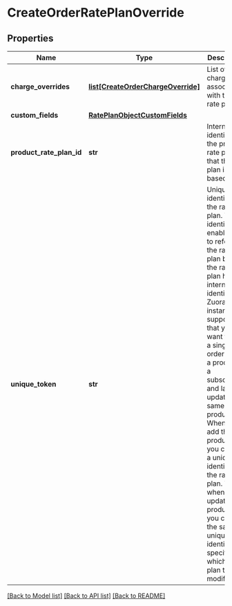# CreateOrderRatePlanOverride

## Properties
Name | Type | Description | Notes
------------ | ------------- | ------------- | -------------
**charge_overrides** | [**list[CreateOrderChargeOverride]**](CreateOrderChargeOverride.md) | List of charges associated with the rate plan.  | [optional] 
**custom_fields** | [**RatePlanObjectCustomFields**](RatePlanObjectCustomFields.md) |  | [optional] 
**product_rate_plan_id** | **str** | Internal identifier of the product rate plan that the rate plan is based on.  | 
**unique_token** | **str** | Unique identifier for the rate plan. This identifier enables you to refer to the rate plan before the rate plan has an internal identifier in Zuora.  For instance, suppose that you want to use a single order to add a product to a subscription and later update the same product. When you add the product, you can set a unique identifier for the rate plan. Then when you update the product, you can use the same unique identifier to specify which rate plan to modify.  | [optional] 

[[Back to Model list]](../README.md#documentation-for-models) [[Back to API list]](../README.md#documentation-for-api-endpoints) [[Back to README]](../README.md)

